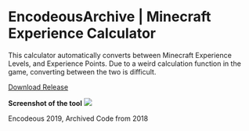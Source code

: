 # EncodeousArchive | Minecraft Experience Calculator

This calculator automatically converts between Minecraft Experience Levels, and Experience Points. Due to a weird calculation function in the game, converting between the two is difficult. 

[Download Release](https://github.com/encodeous/codearchive-MinecraftExperienceCalculator/releases/)

**Screenshot of the tool**
![](https://i.imgur.com/E3rVkzb.png)

Encodeous 2019, Archived Code from 2018
